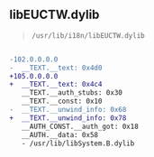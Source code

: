 ## libEUCTW.dylib

> `/usr/lib/i18n/libEUCTW.dylib`

```diff

-102.0.0.0.0
-  __TEXT.__text: 0x4d0
+105.0.0.0.0
+  __TEXT.__text: 0x4c4
   __TEXT.__auth_stubs: 0x30
   __TEXT.__const: 0x10
-  __TEXT.__unwind_info: 0x68
+  __TEXT.__unwind_info: 0x78
   __AUTH_CONST.__auth_got: 0x18
   __AUTH.__data: 0x58
   - /usr/lib/libSystem.B.dylib

```
